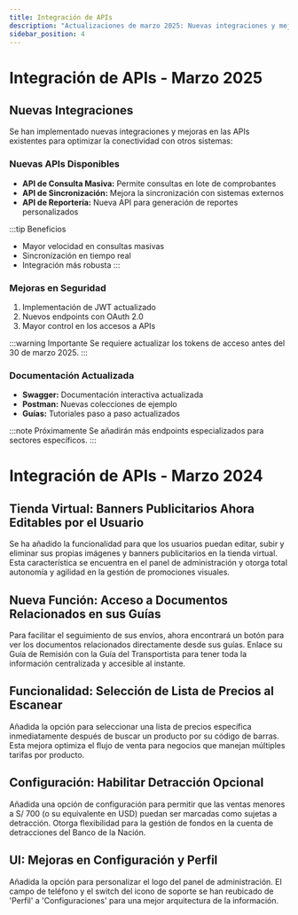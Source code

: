 ```yaml
---
title: Integración de APIs
description: "Actualizaciones de marzo 2025: Nuevas integraciones y mejoras en APIs"
sidebar_position: 4
---
```


# Integración de APIs - Marzo 2025

## Nuevas Integraciones

Se han implementado nuevas integraciones y mejoras en las APIs existentes para optimizar la conectividad con otros sistemas:

### Nuevas APIs Disponibles

- **API de Consulta Masiva:** Permite consultas en lote de comprobantes
- **API de Sincronización:** Mejora la sincronización con sistemas externos
- **API de Reportería:** Nueva API para generación de reportes personalizados

:::tip Beneficios
- Mayor velocidad en consultas masivas
- Sincronización en tiempo real
- Integración más robusta
:::

### Mejoras en Seguridad

1. Implementación de JWT actualizado
2. Nuevos endpoints con OAuth 2.0
3. Mayor control en los accesos a APIs

:::warning Importante
Se requiere actualizar los tokens de acceso antes del 30 de marzo 2025.
:::

### Documentación Actualizada

- **Swagger:** Documentación interactiva actualizada
- **Postman:** Nuevas colecciones de ejemplo
- **Guías:** Tutoriales paso a paso actualizados

:::note Próximamente
Se añadirán más endpoints especializados para sectores específicos.
:::

# Integración de APIs - Marzo 2024

## Tienda Virtual: Banners Publicitarios Ahora Editables por el Usuario
Se ha añadido la funcionalidad para que los usuarios puedan editar, subir y eliminar sus propias imágenes y banners publicitarios en la tienda virtual. Esta característica se encuentra en el panel de administración y otorga total autonomía y agilidad en la gestión de promociones visuales.

## Nueva Función: Acceso a Documentos Relacionados en sus Guías
Para facilitar el seguimiento de sus envíos, ahora encontrará un botón para ver los documentos relacionados directamente desde sus guías. Enlace su Guía de Remisión con la Guía del Transportista para tener toda la información centralizada y accesible al instante.

## Funcionalidad: Selección de Lista de Precios al Escanear
Añadida la opción para seleccionar una lista de precios específica inmediatamente después de buscar un producto por su código de barras. Esta mejora optimiza el flujo de venta para negocios que manejan múltiples tarifas por producto.

## Configuración: Habilitar Detracción Opcional
Añadida una opción de configuración para permitir que las ventas menores a S/ 700 (o su equivalente en USD) puedan ser marcadas como sujetas a detracción. Otorga flexibilidad para la gestión de fondos en la cuenta de detracciones del Banco de la Nación.

## UI: Mejoras en Configuración y Perfil
Añadida la opción para personalizar el logo del panel de administración. El campo de teléfono y el switch del icono de soporte se han reubicado de 'Perfil' a 'Configuraciones' para una mejor arquitectura de la información.
